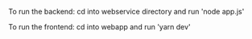 To run the backend:
cd into webservice directory and run 'node app.js'

To run the frontend:
cd into webapp and run 'yarn dev'
